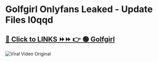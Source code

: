 
 # Golfgirl Onlyfans Leaked - Update Files l0qqd

## <h2><a href="https://clipsfans.com/Golfgirl&ref=git">🔗 Click to LINKS ⏩⏩ 👉 🟢 Golfgirl </a></h2>

<a href="https://clipsfans.com/Golfgirl&ref=git" rel="nofollow" data-target="animated-image.originalLink"><img src="https://i.ibb.co.com/xMMVF88/686577567.gif" alt="Viral Video Original" style="max-width: 100%; display: inline-block;" data-target="animated-image.originalImage"></a>

